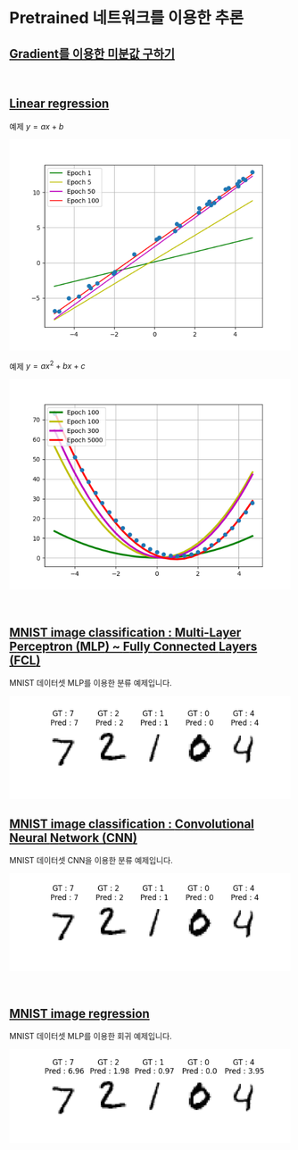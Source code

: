 
<br>

# Pretrained 네트워크를 이용한 추론

## [Gradient를 이용한 미분값 구하기](3.1.Gradient/)

<br>

## [Linear regression](3.2.LinearRegression/)
예제 $y = ax + b$ 

![linear_regression1_image](3.2.LinearRegression/linear_regression1.png)

예제 $y = ax^2 + bx + c$ 

![linear_regression2_image](3.2.LinearRegression/linear_regression2.png)

<br>

## [MNIST image classification : **M**ulti-**L**ayer **P**erceptron (**MLP**) ~ **F**ully **C**onnected **L**ayers (**FCL**)](3.3.MNIST_MLP/)

MNIST 데이터셋 MLP를 이용한 분류 예제입니다.

![MLP_image](3.3.MNIST_MLP/MNIST_MLP.png)

## [MNIST image classification : **C**onvolutional **N**eural **N**etwork (**CNN**)](3.4.MNIST_CNN/)

MNIST 데이터셋 CNN을 이용한 분류 예제입니다.

![MLP_image](3.4.MNIST_CNN/MNIST_CNN.png)

<br>

## [MNIST image regression](3.5.MNIST_Regression/)

MNIST 데이터셋 MLP를 이용한 회귀 예제입니다.

![MLP_image](3.5.MNIST_Regression/MNIST_Reg.png)
